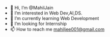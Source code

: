 - 👋 Hi, I’m @MahilJain
- 👀 I’m interested in Web Dev,AI,DS.
- 🌱 I’m currently learning Web Development
- 💞️ I’m looking for Internship 
- 📫 How to reach me mahiljee001@gmail.com
<!---
MahilJain/MahilJain is a ✨ special ✨ repository because its `README.md` (this file) appears on your GitHub profile.
You can click the Preview link to take a look at your changes.
--->
